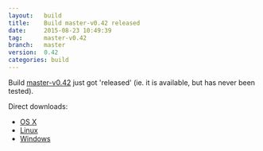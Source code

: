 ```yaml
---
layout:   build
title:    Build master-v0.42 released
date:     2015-08-23 10:49:39
tag:      master-v0.42
branch:   master
version:  0.42
categories: build
---
```

Build [master-v0.42][github-release] just got 'released' (ie. it is available, but has never been tested).

Direct downloads:

  - [OS X][osx-download]
  - [Linux][linux-download]
  - [Windows][windows-download]

[osx-download]: https://github.com/cor/LD33/releases/download/master-v0.42/osx_master-v0.42.zip
[linux-download]: https://github.com/cor/LD33/releases/download/master-v0.42/linux_master-v0.42.zip
[windows-download]: https://github.com/cor/LD33/releases/download/master-v0.42/windows_master-v0.42.zip
[github-release]: https://github.com/cor/LD33/releases/tag/master-v0.42
